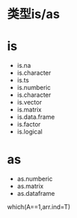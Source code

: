 # 类型is/as

# is
- is.na
- is.character
- is.ts
- is.numberic
- is.character
- is.vector
- is.matrix
- is.data.frame
- is.factor
- is.logical

# as 

- as.numberic
- as.matrix
- as.dataframe

which(A==1,arr.ind=T)


